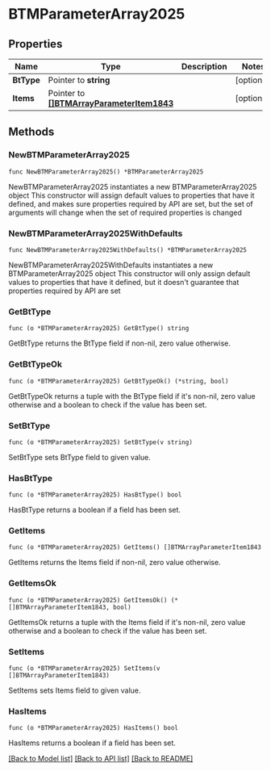 # BTMParameterArray2025

## Properties

Name | Type | Description | Notes
------------ | ------------- | ------------- | -------------
**BtType** | Pointer to **string** |  | [optional] 
**Items** | Pointer to [**[]BTMArrayParameterItem1843**](BTMArrayParameterItem1843.md) |  | [optional] 

## Methods

### NewBTMParameterArray2025

`func NewBTMParameterArray2025() *BTMParameterArray2025`

NewBTMParameterArray2025 instantiates a new BTMParameterArray2025 object
This constructor will assign default values to properties that have it defined,
and makes sure properties required by API are set, but the set of arguments
will change when the set of required properties is changed

### NewBTMParameterArray2025WithDefaults

`func NewBTMParameterArray2025WithDefaults() *BTMParameterArray2025`

NewBTMParameterArray2025WithDefaults instantiates a new BTMParameterArray2025 object
This constructor will only assign default values to properties that have it defined,
but it doesn't guarantee that properties required by API are set

### GetBtType

`func (o *BTMParameterArray2025) GetBtType() string`

GetBtType returns the BtType field if non-nil, zero value otherwise.

### GetBtTypeOk

`func (o *BTMParameterArray2025) GetBtTypeOk() (*string, bool)`

GetBtTypeOk returns a tuple with the BtType field if it's non-nil, zero value otherwise
and a boolean to check if the value has been set.

### SetBtType

`func (o *BTMParameterArray2025) SetBtType(v string)`

SetBtType sets BtType field to given value.

### HasBtType

`func (o *BTMParameterArray2025) HasBtType() bool`

HasBtType returns a boolean if a field has been set.

### GetItems

`func (o *BTMParameterArray2025) GetItems() []BTMArrayParameterItem1843`

GetItems returns the Items field if non-nil, zero value otherwise.

### GetItemsOk

`func (o *BTMParameterArray2025) GetItemsOk() (*[]BTMArrayParameterItem1843, bool)`

GetItemsOk returns a tuple with the Items field if it's non-nil, zero value otherwise
and a boolean to check if the value has been set.

### SetItems

`func (o *BTMParameterArray2025) SetItems(v []BTMArrayParameterItem1843)`

SetItems sets Items field to given value.

### HasItems

`func (o *BTMParameterArray2025) HasItems() bool`

HasItems returns a boolean if a field has been set.


[[Back to Model list]](../README.md#documentation-for-models) [[Back to API list]](../README.md#documentation-for-api-endpoints) [[Back to README]](../README.md)


